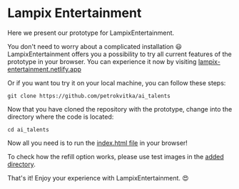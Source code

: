 # Lampix Entertainment

Here we present our prototype for LampixEntertainment.

You don't need to worry about a complicated installation :smiley: LampixEntertainment offers you a possibility to try all current features of the prototype in your browser. 
You can experience it now by visiting [lampix-entertainment.netlify.app](https://lampix-entertainment.netlify.app/)

Or if you want tou try it on your local machine, you can follow these steps:

`git clone https://github.com/petrokvitka/ai_talents`

Now that you have cloned the repository with the prototype, change into the directory where the code is located:

`cd ai_talents`

Now all you need is to run the [index.html file](./index.html) in your browser! 

To check how the refill option works, please use test images in the [added directory](./test_images).

That's it! Enjoy your experience with LampixEntertainment. :heart_eyes:

